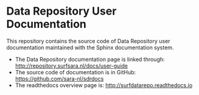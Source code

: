 # Data Repository User Documentation
This repository contains the source code of Data Repository user documentation maintained with the Sphinx documentation system.

- The Data Repository documentation page is linked through: http://repository.surfsara.nl/docs/user-guide
- The source code of documentation is in GitHub: https://github.com/sara-nl/sdrdocs
- The readthedocs overview page is: http://surfdatarepo.readthedocs.io
